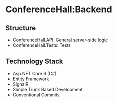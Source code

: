 # ConferenceHall:Backend

## Structure

- ConferenceHall.API: General server-side logic
- ConferenceHall.Tests: Tests

## Technology Stack

- Asp.NET Core 6 (C#)  
- Entity Framework  
- SignalR  
- Simple Trunk Based Development  
- Conventional Commits  
